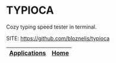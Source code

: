 # TYPIOCA

 Cozy typing speed tester in terminal.

 SITE: https://github.com/bloznelis/typioca

 | [Applications](https://portable-linux-apps.github.io/apps.html) | [Home](https://portable-linux-apps.github.io)
 | --- | --- |
